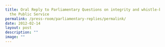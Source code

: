 ```yaml
---
title: Oral Reply to Parliamentary Questions on integrity and whistle‑blowing in
  the Public Service
permalink: /press-room/parliamentary-replies/permalink/
date: 2012-02-14
layout: post
description: ""
image: ""
---
```

